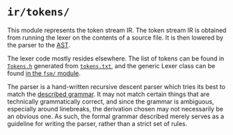 # `ir/tokens/`

This module represents the token stream IR. The token stream IR is
obtained from running the lexer on the contents of a source file. It
is then lowered by the parser to the [AST](../ast/).

The lexer code mostly resides elsewhere. The list of tokens can be
found in [`Tokens.h`](../../common/Tokens.h) generated from
[`tokens.txt`](../../../spec/tokens.txt), and the generic Lexer class
can be found [in the `fsm/` module](../../fsm/).

The parser is a hand-written recursive descent parser which tries its
best to match the [described grammar](../../../spec/grammar.txt). It
may not match certain things that are technically grammatically
correct, and since the grammar is ambiguous, especially around
linebreaks, the derivation chosen may not necessarily be an obvious
one. As such, the formal grammar described merely serves as a
guideline for writing the parser, rather than a strict set of rules.

